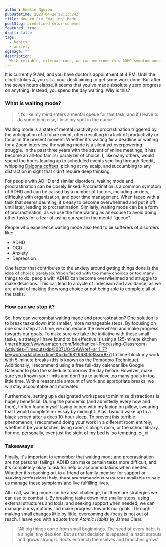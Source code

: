 ```yaml
---
author: Emelie Nguyen
pubDatetime: 2023-04-24T12:13:24Z
title: How to Fix "Waiting" Mode
postSlug: predefined-color-schemes
featured: true
draft: false
tags:
  - habits
  - anxiety
ogImage: ""
description:
  With reliable, external cues, we can overcome this ADHD symptom once and for all.
---
```


It is currently 9 AM, and you have doctor’s appointment at 4 PM. Until the clock strikes 4, you sit at your desk aiming to get some work done. But after the seven hours elapse, it seems that you’ve made absolutely zero progress on anything. Instead, you spend the day waiting. Why is this?

### What is waiting mode?

> “It’s like my mind enters a mental queue for that task, and if I leave to do something else, I lose my spot in the queue.”

Waiting mode is a state of mental inactivity or procrastination triggered by the anticipation of a future event, often resulting in a lack of productivity or focus in the present moment. Whether it's waiting for a deadline or waiting for a Zoom interview, the waiting mode is a silent yet overpowering struggle. In the past three years with the advent of online meetings, it has become an all-too familiar paralyzer of choice. I, like many others, would spend the hours leading up to scheduled events scrolling through Reddit, whipping [Dalgona coffees](https://www.latimes.com/recipe/dalgona-coffee), picking at my scalp, and succumbing to any distraction in sight that didn’t require deep thinking. 

For people with ADHD and similar disorders, waiting mode and procrastination can be closely linked. Procrastination is a common symptom of ADHD and can be caused by a number of factors, including anxiety, difficulty with organization, and poor time management. When faced with a task that seems daunting, it's easy to become overwhelmed and put it off until later, leading to procrastination. Similarly, waiting mode can be a form of procrastination, as we use the time waiting as an excuse to avoid doing other tasks for a fear of losing our spot in the mental “queue”.	

People who experience waiting mode also tend to be sufferers of disorders like:

- ADHD
- OCD
- Anxiety
- Depression 

One factor that contributes to the anxiety around getting things done is the idea of choice paralysis. When faced with too many choices or too many things to do, people with ADHD can become overwhelmed and struggle to make decisions. This can lead to a cycle of indecision and avoidance, as we are afraid of making the wrong choice or not being able to complete all of the tasks.

### How can we stop it?

So, how can we combat waiting mode and procrastination? One solution is to break tasks down into smaller, more manageable steps. By focusing on one small step at a time, we can reduce the overwhelm and make progress towards our goals. To make sure we take the initiative with these small tasks, a strategy I have found to be effective is using a (25-minute kitchen timer)[https://www.amazon.com/Mechanical-Processing-Classroom-Activities-Timeouts/dp/B007UO4SAW/ref=sr_1_7?keywords=kitchen+timer&qid=1682968059&sr=8-7] to time-block my work with 5-minute breaks (this is known as the Pomodoro Technique). Additionally, I recommend using a free full-day calendar like Google Calendar to plan the schedule tomorrow the day before. However, make sure you known your limits and don’t try to achieve too many goals in too little time. With a reasonable amount of work and appropriate breaks, we will stay accountable and motivated. 

Furthermore, setting up a designated workspace to minimize distractions is hugely beneficial. During the pandemic (and admittedly every now and then), I often found myself laying in bed with my laptop on pillow, swearing that I would complete my essay by midnight. Alas, I would wake up to a black screen after a deep 10-hour sleep. To prevent this terrible phenomenon, I recommend doing your work in a different room entirely, whether it be your kitchen, living room, sibling’s room, or the school library. For me, personally, even just the sight of my bed is too tempting. ಥ‿ಥ

### Takeaways

Finally, it's important to remember that waiting mode and procrastination are not personal failings. ADHD can make certain tasks more difficult, and it's completely okay to ask for help or accommodations when needed. Whether it's reaching out to a friend or family member for support or seeking professional help, there are tremendous resources available to help us manage these symptoms and live fulfilling lives.

All in all, waiting mode can be a real challenge, but there are strategies we can use to combat it. By breaking tasks down into smaller steps, using external structures and tools, and seeking support when needed, we can manage our symptoms and make progress towards our goals. Through making small changes little by little, overcoming de-focus is not out of reach. I leave you with a quote from _Atomic Habits_ by James Clear.

> "All big things come from small beginnings. The seed of every habit is a single, tiny decision. But as that decision is repeated, a habit sprouts and grows stronger. Roots entrench themselves and branches grow."
